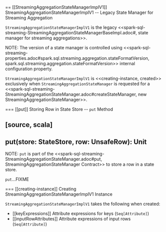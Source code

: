 == [[StreamingAggregationStateManagerImplV1]] StreamingAggregationStateManagerImplV1 -- Legacy State Manager for Streaming Aggregation

`StreamingAggregationStateManagerImplV1` is the legacy <<spark-sql-streaming-StreamingAggregationStateManagerBaseImpl.adoc#, state manager for streaming aggregations>>.

NOTE: The version of a state manager is controlled using <<spark-sql-streaming-properties.adoc#spark.sql.streaming.aggregation.stateFormatVersion, spark.sql.streaming.aggregation.stateFormatVersion>> internal configuration property.

`StreamingAggregationStateManagerImplV1` is <<creating-instance, created>> exclusively when `StreamingAggregationStateManager` is requested for a <<spark-sql-streaming-StreamingAggregationStateManager.adoc#createStateManager, new StreamingAggregationStateManager>>.

=== [[put]] Storing Row in State Store -- `put` Method

[source, scala]
----
put(store: StateStore, row: UnsafeRow): Unit
----

NOTE: `put` is part of the <<spark-sql-streaming-StreamingAggregationStateManager.adoc#put, StreamingAggregationStateManager Contract>> to store a row in a state store.

`put`...FIXME

=== [[creating-instance]] Creating StreamingAggregationStateManagerImplV1 Instance

`StreamingAggregationStateManagerImplV1` takes the following when created:

* [[keyExpressions]] Attribute expressions for keys (`Seq[Attribute]`)
* [[inputRowAttributes]] Attribute expressions of input rows (`Seq[Attribute]`)
